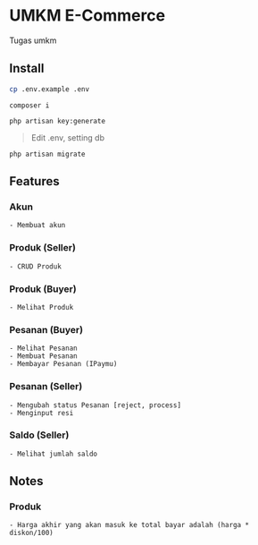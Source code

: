 # UMKM E-Commerce
Tugas umkm

## Install
```bash
cp .env.example .env
```
```
composer i
```
```
php artisan key:generate
```
> Edit .env, setting db
```
php artisan migrate
```

## Features
### Akun
```
- Membuat akun
```
### Produk (Seller)
```
- CRUD Produk
```
### Produk (Buyer)
```
- Melihat Produk
```
### Pesanan (Buyer)
```
- Melihat Pesanan
- Membuat Pesanan
- Membayar Pesanan (IPaymu)
```
### Pesanan (Seller)
```
- Mengubah status Pesanan [reject, process]
- Menginput resi
```
### Saldo (Seller)
```
- Melihat jumlah saldo
```

## Notes
### Produk
```
- Harga akhir yang akan masuk ke total bayar adalah (harga * diskon/100)
```